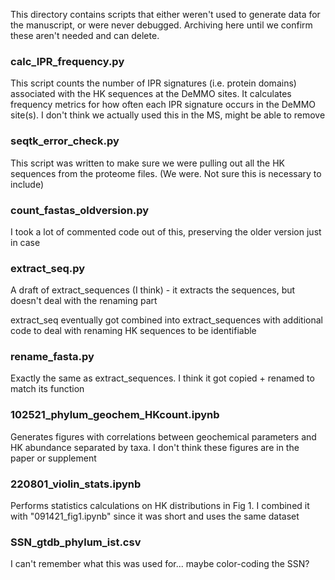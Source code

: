 This directory contains scripts that either weren't used to generate data for the manuscript, or were never debugged. Archiving here until we confirm these aren't needed and can delete.

### calc_IPR_frequency.py
This script counts the number of IPR signatures (i.e. protein domains) associated with the HK sequences at the DeMMO sites. It calculates frequency metrics for how often each IPR signature occurs in the DeMMO site(s).
I don't think we actually used this in the MS, might be able to remove

### seqtk_error_check.py
This script was written to make sure we were pulling out all the HK sequences from the proteome files. (We were. Not sure this is necessary to include)

### count_fastas_oldversion.py
I took a lot of commented code out of this, preserving the older version just in case

### extract_seq.py
A draft of extract_sequences (I think) - it extracts the sequences, but doesn't deal with the renaming part

extract_seq eventually got combined into extract_sequences with additional code to deal with renaming HK sequences to be identifiable

### rename_fasta.py
Exactly the same as extract_sequences. I think it got copied + renamed to match its function

### 102521_phylum_geochem_HKcount.ipynb
Generates figures with correlations between geochemical parameters and HK abundance separated by taxa. I don't think these figures are in the paper or supplement

### 220801_violin_stats.ipynb
Performs statistics calculations on HK distributions in Fig 1. I combined it with "091421_fig1.ipynb" since it was short and uses the same dataset

### SSN_gtdb_phylum_ist.csv
I can't remember what this was used for... maybe color-coding the SSN?